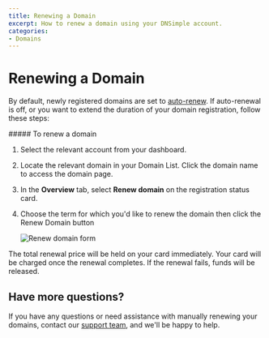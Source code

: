 ```yaml
---
title: Renewing a Domain
excerpt: How to renew a domain using your DNSimple account.
categories:
- Domains
---
```


# Renewing a Domain

By default, newly registered domains are set to [auto-renew](/articles/domain-auto-renewal/). If auto-renewal is off, or you want to extend the duration of your domain registration, follow these steps:

<div class="section-steps" markdown="1">
##### To renew a domain

1.  Select the relevant account from your dashboard. 
1.  Locate the relevant domain in your Domain List. Click the domain name to access the domain page.
1.  In the **Overview** tab, select **Renew domain** on the registration status card.

    <!--- needs screenshot -->

1.  Choose the term for which you'd like to renew the domain then click the <label>Renew Domain</label> button

    ![Renew domain form](/files/renew-domain-form.png)

<info>
The total renewal price will be held on your card immediately.
Your card will be charged once the renewal completes.
If the renewal fails, funds will be released.
</info>

</div>

## Have more questions?

If you have any questions or need assistance with manually renewing your domains, contact our [support team](https://dnsimple.com/feedback), and we'll be happy to help.
